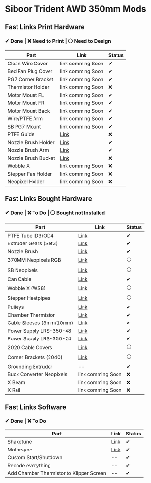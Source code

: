 # Siboor Trident AWD 350mm Mods

## Fast Links Print Hardware
### ✔ Done | ❌ Need to Print | ⚪ Need to Design
| Part | Link | Status |
| ------------ | ----- | ----- | 
| Clean Wire Cover |  link comming Soon | ✔ |  
| Bed Fan Plug Cover | link comming Soon | ✔ | 
| PG7 Corner Bracket | link comming Soon | ✔ | 
| Thermistor Holder | link comming Soon | ❌ | 
| Motor Mount FL | link comming Soon | ✔ | 
| Motor Mount FR | link comming Soon | ✔ | 
| Motor Mount Back | link comming Soon | ✔ | 
| Wire/PTFE Arm | link comming Soon | ✔ | 
| SB PG7 Mount | link comming Soon | ✔ |
| PTFE Guide | [Link](https://www.printables.com/model/460621-voron-trident-ptfe-guides) | ❌ | 
| Nozzle Brush Holder | [Link](https://www.printables.com/model/806589-bambu-a1-silicone-nozzle-scrubber-mount-remix-voro) | ✔ | 
| Nozzle Brush Arm | [Link](https://www.printables.com/model/298565-nozzle-scrubber-arm-extension-voron-trident) | ✔ | 
| Nozzle Brush Bucket | [Link](https://www.printables.com/model/482581-purge-bucket-bin-for-use-with-nozzle-scrubber) | ❌ | 
| Wobble X | link comming Soon | ❌ | 
| Stepper Fan Holder | link comming Soon | ❌ | 
| Neopixel Holder | link comming Soon | ❌ | 



## Fast Links Bought Hardware
### ✔ Done | ❌ To Do | ⚪ Bought not Installed
| Part | Link | Status |
| ------------ | ----- | ----- | 
| PTFE Tube ID3/OD4 | [Link](https://de.aliexpress.com/item/32890324491.html?spm=a2g0o.store_pc_home.promoteWysiwyg_501514054.32890324491&gatewayAdapt=glo2deu)  | ✔ | 
| Extruder Gears (Set3) |  [Link](https://de.aliexpress.com/item/1005005494849351.html?spm=a2g0o.order_list.order_list_main.93.69bf5c5fVq2jw2&gatewayAdapt=glo2deu) | ✔ |
| Nozzle Brush | [Link](https://de.aliexpress.com/item/1005007502073121.html?spm=a2g0o.order_list.order_list_main.271.69bf5c5fVq2jw2&gatewayAdapt=glo2deu) | ✔ |
| 370MM Neopixels RGB | [Link](https://de.aliexpress.com/item/1005006177060472.html?spm=a2g0o.order_detail.order_detail_item.9.778a6368XgehZu&gatewayAdapt=glo2deu) | ⚪ |
| SB Neopixels | [Link](https://de.aliexpress.com/item/1005007646205279.html?spm=a2g0o.order_list.order_list_main.100.69bf5c5fVq2jw2&gatewayAdapt=glo2deu) | ⚪ |
| Can Cable | [Link](https://de.aliexpress.com/item/1005004819126687.html?spm=a2g0o.order_detail.order_detail_item.4.778a6368XgehZu&gatewayAdapt=glo2deu) | ✔ |
| Wobble X (WS8) | [Link](https://de.aliexpress.com/item/1005004227149356.html?spm=a2g0o.order_detail.order_detail_item.7.778a6368XgehZu&gatewayAdapt=glo2deu) | ⚪ |
| Stepper Heatpipes | [Link](https://de.aliexpress.com/item/4001018730764.html?spm=a2g0o.order_list.order_list_main.229.69bf5c5fVq2jw2&gatewayAdapt=glo2deu) | ⚪ |
| Pulleys | [Link](https://www.cr3d.de/produkt/2gt-pulleys-geklemmt/) | ✔ |
| Chamber Thermistor | [Link](https://www.amazon.de/dp/B07F3SMRLJ?ref=ppx_yo2ov_dt_b_fed_asin_title) | ✔ |
| Cable Sleeves (3mm/10mm) | [Link](https://www.amazon.de/dp/B08PFBZW9X?ref=ppx_yo2ov_dt_b_fed_asin_title) | ✔ |
| Power Supply LRS-350-48 | [Link](https://www.amazon.de/dp/B0CF1ZL7C5?ref=ppx_yo2ov_dt_b_fed_asin_title) | ✔ |
| Power Supply LRS-350-24 | [Link](https://www.amazon.de/dp/B0CS36TD16?ref=ppx_yo2ov_dt_b_fed_asin_title) | ✔ |
| 2020 Cable Covers | [Link](https://de.aliexpress.com/item/1005003222704634.html?spm=a2g0o.order_list.order_list_main.23.69bf5c5fVq2jw2&gatewayAdapt=glo2deu) | ⚪ |
| Corner Brackets (2040) | [Link](https://de.aliexpress.com/item/1005002645302252.html?spm=a2g0o.order_list.order_list_main.106.69bf5c5fVq2jw2&gatewayAdapt=glo2deu) | ⚪ |
| Grounding Extruder | -- | ✔ |
| Buck Converter Neopixels | link comming Soon | ❌ |
| X Beam | link comming Soon | ❌ |
| X Rail | link comming Soon | ❌ |



## Fast Links Software
### ✔ Done | ❌ To Do
| Part | Link | Status |
| ------------ | ----- | ----- |
| Shaketune |  [Link](https://github.com/Frix-x/klippain-shaketune) | ✔ |
| Motorsync | [Link](https://github.com/MRX8024/motors-sync) | ✔ |
| Custom Start/Shutdown | -- | ✔ |
| Recode everything | -- | ✔ |
| Add Chamber Thermistor to Klipper Screen | -- | ✔ |


